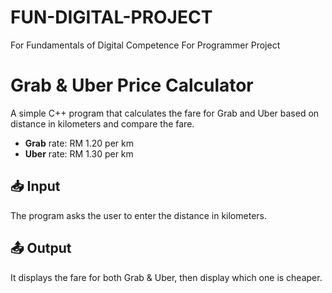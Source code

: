 # FUN-DIGITAL-PROJECT

For Fundamentals of Digital Competence For Programmer Project

# Grab & Uber Price Calculator

A simple C++ program that calculates the fare for Grab and Uber based on distance in kilometers and compare the fare.

- **Grab** rate: RM 1.20 per km
- **Uber** rate: RM 1.30 per km

## 📥 Input

The program asks the user to enter the distance in kilometers.

## 📤 Output

It displays the fare for both Grab & Uber, then display which one is cheaper.
